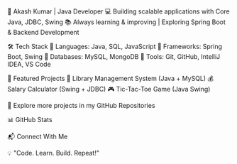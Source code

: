 🚀 Akash Kumar | Java Developer
💻 Building scalable applications with Core Java, JDBC, Swing
📚 Always learning & improving | Exploring Spring Boot & Backend Development

🛠 Tech Stack
🔹 Languages: Java, SQL, JavaScript
🔹 Frameworks: Spring Boot, Swing
🔹 Databases: MySQL, MongoDB
🔹 Tools: Git, GitHub, IntelliJ IDEA, VS Code

📌 Featured Projects
🚀 Library Management System (Java + MySQL)
💰 Salary Calculator (Swing + JDBC)
🎮 Tic-Tac-Toe Game (Java Swing)

📌 Explore more projects in my GitHub Repositories

📊 GitHub Stats

📬 Connect With Me

💡 "Code. Learn. Build. Repeat!"
